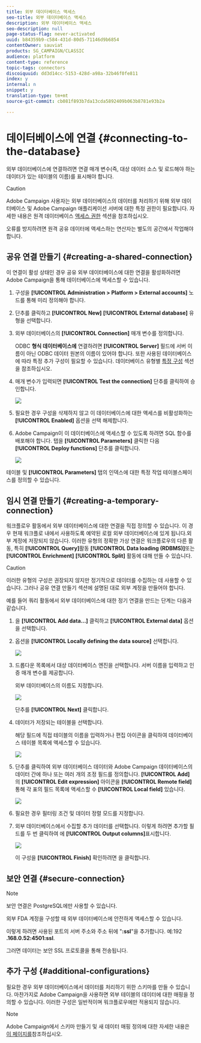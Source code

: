 ```yaml
---
title: 외부 데이터베이스 액세스
seo-title: 외부 데이터베이스 액세스
description: 외부 데이터베이스 액세스
seo-description: null
page-status-flag: never-activated
uuid: b84359b9-c584-431d-80d5-71146d9b6854
contentOwner: sauviat
products: SG_CAMPAIGN/CLASSIC
audience: platform
content-type: reference
topic-tags: connectors
discoiquuid: dd3d14cc-5153-428d-a98a-32b46f0fe811
index: y
internal: n
snippet: y
translation-type: tm+mt
source-git-commit: cb081f893b7da13cda5892409b063b8781e93b2a

---
```



# 데이터베이스에 연결 {#connecting-to-the-database}

외부 데이터베이스에 연결하려면 연결 매개 변수(즉, 대상 데이터 소스 및 로드해야 하는 데이터가 있는 테이블의 이름)를 표시해야 합니다.

>[!CAUTION]
>
>Adobe Campaign 사용자는 외부 데이터베이스의 데이터를 처리하기 위해 외부 데이터베이스 및 Adobe Campaign 애플리케이션 서버에 대한 특정 권한이 필요합니다. 자세한 내용은 원격 데이터베이스 [액세스 권한](../../platform/using/remote-database-access-rights.md) 섹션을 참조하십시오.
>
>오류를 방지하려면 원격 공유 데이터에 액세스하는 연산자는 별도의 공간에서 작업해야 합니다.

## 공유 연결 만들기 {#creating-a-shared-connection}

이 연결이 활성 상태인 경우 공유 외부 데이터베이스에 대한 연결을 활성화하려면 Adobe Campaign을 통해 데이터베이스에 액세스할 수 있습니다.

1. 구성을 **[!UICONTROL Administration > Platform > External accounts]** 노드를 통해 미리 정의해야 합니다.
1. 단추를 클릭하고 **[!UICONTROL New]** **[!UICONTROL External database]** 유형을 선택합니다.
1. 외부 데이터베이스의 **[!UICONTROL Connection]** 매개 변수를 정의합니다.

   ODBC **형식 데이터베이스에** 연결하려면 **[!UICONTROL Server]** 필드에 서버 이름이 아닌 ODBC 데이터 원본의 이름이 있어야 합니다. 또한 사용된 데이터베이스에 따라 특정 추가 구성이 필요할 수 있습니다. 데이터베이스 유형별 [특정 구성](../../platform/using/specific-configuration-database.md) 섹션을 참조하십시오.

1. 매개 변수가 입력되면 **[!UICONTROL Test the connection]** 단추를 클릭하여 승인합니다.

   ![](assets/wf-external-account-create.png)

1. 필요한 경우 구성을 삭제하지 않고 이 데이터베이스에 대한 액세스를 비활성화하는 **[!UICONTROL Enabled]** 옵션을 선택 해제합니다.
1. Adobe Campaign이 이 데이터베이스에 액세스할 수 있도록 하려면 SQL 함수를 배포해야 합니다. 탭을 **[!UICONTROL Parameters]** 클릭한 다음 **[!UICONTROL Deploy functions]** 단추를 클릭합니다.

   ![](assets/wf-external-account-functions.png)

테이블 및 **[!UICONTROL Parameters]** 탭의 인덱스에 대한 특정 작업 테이블스페이스를 정의할 수 있습니다.

## 임시 연결 만들기 {#creating-a-temporary-connection}

워크플로우 활동에서 외부 데이터베이스에 대한 연결을 직접 정의할 수 있습니다. 이 경우 현재 워크플로 내에서 사용하도록 예약된 로컬 외부 데이터베이스에 있게 됩니다.외부 계정에 저장되지 않습니다. 이러한 유형의 정확한 가상 연결은 워크플로우의 다른 활동, 특히 **[!UICONTROL Query]**&#x200B;활동 **[!UICONTROL Data loading (RDBMS)]**&#x200B;또는 **[!UICONTROL Enrichment]** **[!UICONTROL Split]** 활동에 대해 만들 수 있습니다.

>[!CAUTION]
>
>이러한 유형의 구성은 권장되지 않지만 정기적으로 데이터를 수집하는 데 사용할 수 있습니다. 그러나 공유 연결 [](#creating-a-shared-connection) 만들기 섹션에 설명된 대로 외부 계정을 만들어야 합니다.

예를 들어 쿼리 활동에서 외부 데이터베이스에 대한 정기 연결을 만드는 단계는 다음과 같습니다.

1. 을 **[!UICONTROL Add data...]** 클릭하고 **[!UICONTROL External data]** 옵션을 선택합니다.
1. 옵션을 **[!UICONTROL Locally defining the data source]** 선택합니다.

   ![](assets/wf_add_data_local_external_data.png)

1. 드롭다운 목록에서 대상 데이터베이스 엔진을 선택합니다. 서버 이름을 입력하고 인증 매개 변수를 제공합니다.

   외부 데이터베이스의 이름도 지정합니다.

   ![](assets/wf_add_data_local_external_data_param.png)

   단추를 **[!UICONTROL Next]** 클릭합니다.

1. 데이터가 저장되는 테이블을 선택합니다.

   해당 필드에 직접 테이블의 이름을 입력하거나 편집 아이콘을 클릭하여 데이터베이스 테이블 목록에 액세스할 수 있습니다.

   ![](assets/wf_add_data_local_external_data_select_table.png)

1. 단추를 클릭하여 외부 데이터베이스 데이터와 Adobe Campaign 데이터베이스의 데이터 간에 하나 또는 여러 개의 조정 필드를 정의합니다. **[!UICONTROL Add]** 의 **[!UICONTROL Edit expression]** 아이콘을 **[!UICONTROL Remote field]** 통해 각 표의 필드 목록에 액세스할 수 **[!UICONTROL Local field]** 있습니다.

   ![](assets/wf_add_data_local_external_data_join.png)

1. 필요한 경우 필터링 조건 및 데이터 정렬 모드를 지정합니다.
1. 외부 데이터베이스에서 수집할 추가 데이터를 선택합니다. 이렇게 하려면 추가할 필드를 두 번 클릭하여 에 **[!UICONTROL Output columns]**&#x200B;표시합니다.

   ![](assets/wf_add_data_local_external_data_select.png)

   이 구성을 **[!UICONTROL Finish]** 확인하려면 을 클릭합니다.

## 보안 연결 {#secure-connection}

>[!NOTE]
>
>보안 연결은 PostgreSQL에만 사용할 수 있습니다.

외부 FDA 계정을 구성할 때 외부 데이터베이스에 안전하게 액세스할 수 있습니다.

이렇게 하려면 사용된 포트의 서버 주소와 주소 뒤에 &quot;**:ssl**&quot;을 추가합니다. 예:192 **.168.0.52:4501:ssl**.

그러면 데이터는 보안 SSL 프로토콜을 통해 전송됩니다.

## 추가 구성 {#additional-configurations}

필요한 경우 외부 데이터베이스에서 데이터를 처리하기 위한 스키마를 만들 수 있습니다. 마찬가지로 Adobe Campaign을 사용하면 외부 테이블의 데이터에 대한 매핑을 정의할 수 있습니다. 이러한 구성은 일반적이며 워크플로우에만 적용되지 않습니다.

>[!NOTE]
>
>Adobe Campaign에서 스키마 만들기 및 새 데이터 매핑 정의에 대한 자세한 내용은 [이 페이지를](../../configuration/using/about-schema-edition.md)참조하십시오.